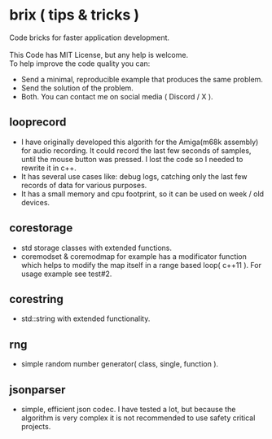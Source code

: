 # brix ( tips & tricks )
Code bricks for faster application development.<br><br>
This Code has MIT License, but any help is welcome.<br>
To help improve the code quality you can:
- Send a minimal, reproducible example that produces the same problem.
- Send the solution of the problem.
- Both.
You can contact me on social media ( Discord / X ).

## looprecord
- I have originally developed this algorith for the Amiga(m68k assembly) for audio recording. It could record the last few seconds of samples, until the mouse button was pressed. I lost the code so I needed to rewrite it in c++.
- It has several use cases like: debug logs, catching only the last few records of data for various purposes.
- It has a small memory and cpu footprint, so it can be used on week / old devices.

## corestorage
- std storage classes with extended functions.
- coremodset & coremodmap for example has a modificator function which helps to modify the map itself in a range based loop( c++11 ). For usage example see test#2.

## corestring
- std::string with extended functionality.

## rng
- simple random number generator( class, single, function ).

## jsonparser
- simple, efficient json codec. I have tested a lot, but because the algorithm is very complex it is not recommended to use safety critical projects.
